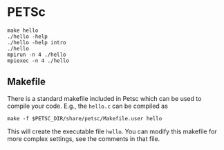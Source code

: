 # PETSc

```shell
make hello
./hello -help
./hello -help intro
./hello
mpirun -n 4 ./hello
mpiexec -n 4 ./hello
```
## Makefile

There is a standard makefile included in Petsc which can be used to compile your code. E.g., the `hello.c` can be compiled as

```
make -f $PETSC_DIR/share/petsc/Makefile.user hello
```

This will create the executable file `hello`. You can modify this makefile for more complex settings, see the comments in that file.
